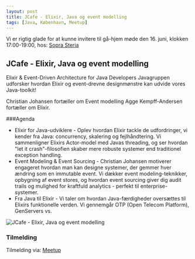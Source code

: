 ```yaml
---
layout: post
title: JCafe - Elixir, Java og event modelling
tags: [Java, København, Meetup]
---
```


Vi er rigtig glade for at kunne invitere til gå-hjem møde den 16. juni, klokken 17:00-19:00, hos: [Sopra Steria](https://maps.app.goo.gl/P7Ls4c9Rj6gojPQr9)  


## JCafe - Elixir, Java og event modelling


Elixir & Event-Driven Architecture for Java Developers
Javagruppen udforsker hvordan Elixir og event-drevne designmønstre kan udvide vores Java-toolkit!

Christian Johansen fortæller om Event modelling
Agge Kempff-Andersen fortæller om Elixir.

###Agenda

* Elixir for Java-udviklere - Oplev hvordan Elixir tackle de udfordringer, vi kender fra Java: concurrency, skalering og fejlhåndtering. Vi sammenligner Elixirs Actor-model med Javas threading, og ser hvordan "let it crash"-filosofien skaber mere robuste systemer end traditionel exception handling.
* Event Modeling & Event Sourcing - Christian Johansen motiverer engageret hvordan man kan designe systemer, der gemmer hver ændring som en immutable event. Vi dækker event modeling-teknikker, opbygning af event stores, og hvordan event sourcing giver dig audit trails og mulighed for kraftfuld analytics - perfekt til enterprise-systemer.
* Fra Java til Elixir - Vi taler om hvordan Java-færdigheder oversættes til Elixirs funktionelle verden. Vi gennemgår OTP (Open Telecom Platform), GenServers vs. 

<p><img src="/assets/img/posts/2025/2025-06-09-elixir.avif" alt="JCafe - Elixir, Java og event modelling" /></p>

### Tilmelding 

Tilmelding via:  [Meetup](https://www.meetup.com/copenhagen-javagruppen-meetup/events/308112685/) 


